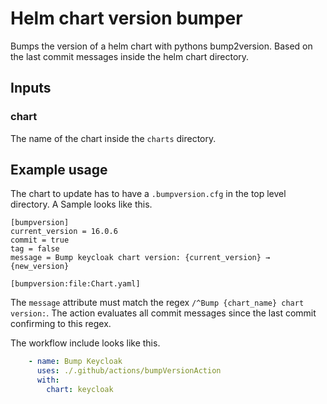 # Helm chart version bumper

Bumps the version of a helm chart with pythons bump2version. Based on the last commit messages inside the helm chart directory.

## Inputs

### chart

The name of the chart inside the `charts` directory.

## Example usage

The chart to update has to have a `.bumpversion.cfg` in the top level directory. A Sample looks like this.

```
[bumpversion]
current_version = 16.0.6
commit = true
tag = false
message = Bump keycloak chart version: {current_version} → {new_version}

[bumpversion:file:Chart.yaml]
```
The `message` attribute must match the regex `/^Bump {chart_name} chart version:`. The action evaluates all commit messages since the last commit confirming to this regex.

The workflow include looks like this.
```yaml
    - name: Bump Keycloak
      uses: ./.github/actions/bumpVersionAction
      with:
        chart: keycloak
```

